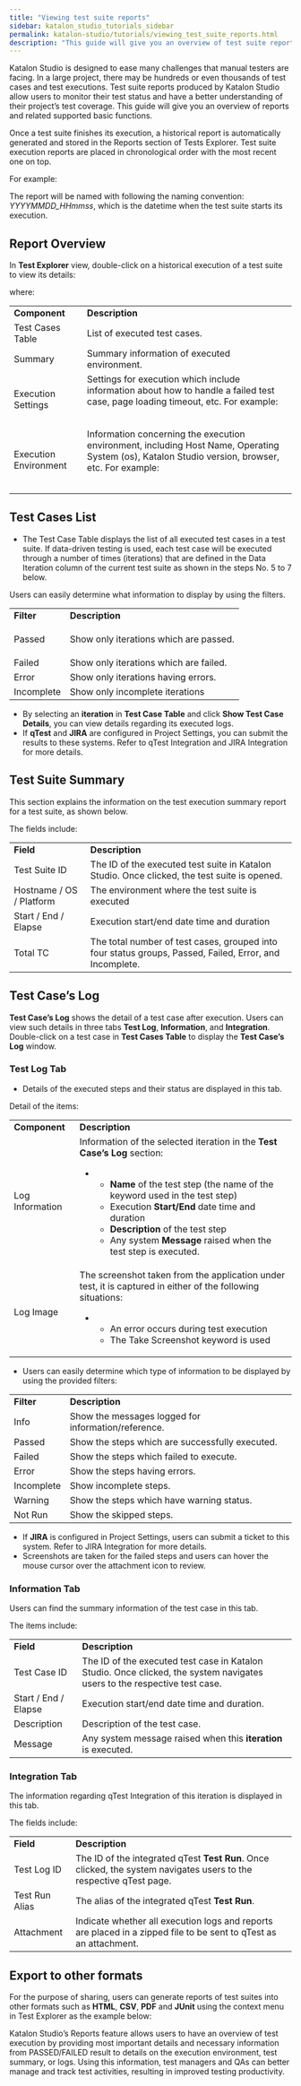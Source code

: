 ```yaml
---
title: "Viewing test suite reports"
sidebar: katalon_studio_tutorials_sidebar
permalink: katalon-studio/tutorials/viewing_test_suite_reports.html
description: "This guide will give you an overview of test suite reports and related supported basic functions when testing with Katalon Studio."
---
```

Katalon Studio is designed to ease many challenges that manual testers are facing. In a large project, there may be hundreds or even thousands of test cases and test executions. Test suite reports produced by Katalon Studio allow users to monitor their test status and have a better understanding of their project’s test coverage. This guide will give you an overview of reports and related supported basic functions.

Once a test suite finishes its execution, a historical report is automatically generated and stored in the Reports section of Tests Explorer. Test suite execution reports are placed in chronological order with the most recent one on top.

For example:

The report will be named with following the naming convention: _YYYYMMDD_HHmmss_, which is the datetime when the test suite starts its execution.

Report Overview
---------------

In **Test Explorer** view, double-click on a historical execution of a test suite to view its details:

where:

<table><tbody><tr><td><b>Component</b></td><td><b>Description</b></td></tr><tr><td><span>Test Cases Table</span></td><td><span>List of executed test cases.</span></td></tr><tr><td><span>Summary</span></td><td><span>Summary information of executed environment.</span></td></tr><tr><td><span>Execution Settings</span></td><td><span>Settings for execution which include information about how to handle a failed test case, page loading timeout, etc. For example:</span><p></p><p><img></p></td></tr><tr><td><span>Execution Environment</span></td><td><span>Information concerning the execution environment, including Host Name, Operating System (os), Katalon Studio version, browser, etc. For example:</span><p></p><p><img></p></td></tr></tbody></table>

Test Cases List
---------------

*   The Test Case Table displays the list of all executed test cases in a test suite. If data-driven testing is used, each test case will be executed through a number of times (iterations) that are defined in the Data Iteration column of the current test suite as shown in the steps No. 5 to 7 below.

Users can easily determine what information to display by using the filters.

<table><tbody><tr><td><b>Filter</b></td><td><b>Description</b></td></tr><tr><td><p><span><img></span><span>Passed</span></p></td><td><span>Show only iterations which are passed.</span></td></tr><tr><td><span><img><br>Failed</span></td><td><span>Show only iterations which are failed.</span></td></tr><tr><td><span><img><br>Error</span></td><td><span>Show only iterations having errors.</span></td></tr><tr><td><span><img><br>Incomplete</span></td><td><span>Show only incomplete iterations</span></td></tr></tbody></table>

*   By selecting an **iteration** in **Test Case Table** and click **Show Test Case Details**, you can view details regarding its executed logs.
*   If **qTest** and **JIRA** are configured in Project Settings, you can submit the results to these systems. Refer to qTest Integration and JIRA Integration for more details.

Test Suite Summary
------------------

This section explains the information on the test execution summary report for a test suite, as shown below.

The fields include:

<table><tbody><tr><td><b>Field</b></td><td><b>Description</b></td></tr><tr><td><span>Test Suite ID</span></td><td><span>The ID of the executed test suite in Katalon Studio. Once clicked, the test suite is opened.</span></td></tr><tr><td><span>Hostname / OS / Platform</span></td><td><span>The environment where the test suite is executed</span></td></tr><tr><td><span>Start / End / Elapse</span></td><td><span>Execution start/end date time and duration</span></td></tr><tr><td><span>Total TC</span></td><td><span>The total number of test cases, grouped into four status groups, Passed, Failed, Error, and Incomplete.</span></td></tr></tbody></table>

Test Case’s Log
---------------

**Test Case’s Log** shows the detail of a test case after execution. Users can view such details in three tabs **Test Log**, **Information**, and **Integration**. Double-click on a test case in **Test Cases Table** to display the **Test Case’s Log** window.

### Test Log Tab

*   Details of the executed steps and their status are displayed in this tab.  
    

Detail of the items:

<table><tbody><tr><td><b>Component</b></td><td><b>Description</b></td></tr><tr><td><span>Log Information</span></td><td><span>Information of the selected iteration in the </span><b>Test Case’s Log</b><span> section:</span><p></p><ul><li><ul><li><b>Name</b><span> of the test step (the name of the keyword used in the test step)</span></li><li><span>Execution </span><b>Start/End</b><span> date time and duration</span></li><li><b>Description</b><span> of the test step</span></li><li><span>Any system </span><b>Message</b><span> raised when the test step is executed.</span></li></ul></li></ul></td></tr><tr><td><span>Log Image</span></td><td><span>The screenshot taken from the application under test, it is captured in either of the following situations:</span><p></p><ul><li><ul><li><span>An error occurs during test execution</span></li><li><span>The </span><a><span>Take Screenshot</span></a><span> keyword is used</span></li></ul></li></ul></td></tr></tbody></table>

*   Users can easily determine which type of information to be displayed by using the provided filters:

<table><tbody><tr><td><b>Filter</b></td><td><b>Description</b></td></tr><tr><td><span><img><br>Info</span></td><td><span>Show the messages logged for information/reference.</span></td></tr><tr><td><span><img><br>Passed</span></td><td><span>Show the steps which are successfully executed.</span></td></tr><tr><td><span><img><br>Failed</span></td><td><span>Show the steps which failed to execute.</span></td></tr><tr><td><span><img><br>Error</span></td><td><span>Show the steps having errors.</span></td></tr><tr><td><span><img><br>Incomplete</span></td><td><span>Show incomplete steps.</span></td></tr><tr><td><span><img><br>Warning</span></td><td><span>Show the steps which have warning status.</span></td></tr><tr><td><span><img><br>Not Run</span></td><td><span>Show the skipped steps.</span></td></tr></tbody></table>

*   If **JIRA** is configured in Project Settings, users can submit a ticket to this system. Refer to JIRA Integration for more details.
*   Screenshots are taken for the failed steps and users can hover the mouse cursor over the attachment icon to review.

### Information Tab

Users can find the summary information of the test case in this tab.

The items include:

<table><tbody><tr><td><b>Field</b></td><td><b>Description</b></td></tr><tr><td><span>Test Case ID</span></td><td><span>The ID of the executed test case in Katalon Studio. Once clicked, the system navigates users to the respective test case.</span></td></tr><tr><td><span>Start / End / Elapse</span></td><td><span>Execution start/end date time and duration.</span></td></tr><tr><td><span>Description</span></td><td><span>Description of the test case.</span></td></tr><tr><td><span>Message</span></td><td><span>Any system message raised when this </span><b>iteration</b><span> is executed.</span></td></tr></tbody></table>

### Integration Tab

The information regarding qTest Integration of this iteration is displayed in this tab.

The fields include:

<table><tbody><tr><td><b>Field</b></td><td><b>Description</b></td></tr><tr><td><span>Test Log ID</span></td><td><span>The ID of the integrated qTest </span><b>Test Run</b><span>. Once clicked, the system navigates users to the respective qTest page.</span></td></tr><tr><td><span>Test Run Alias</span></td><td><span>The alias of the integrated qTest </span><b>Test Run</b><span>.</span></td></tr><tr><td><span>Attachment</span></td><td><span>Indicate whether all execution logs and reports are placed in a zipped file to be sent to qTest as an attachment.</span></td></tr></tbody></table>

Export to other formats
-----------------------

For the purpose of sharing, users can generate reports of test suites into other formats such as **HTML**, **CSV**, **PDF** and **JUnit** using the context menu in Test Explorer as the example below:

Katalon Studio’s Reports feature allows users to have an overview of test execution by providing most important details and necessary information from PASSED/FAILED result to details on the execution environment, test summary, or logs. Using this information, test managers and QAs can better manage and track test activities, resulting in improved testing productivity.